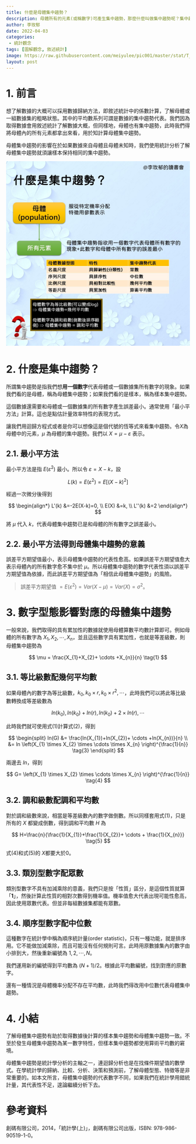 ```yaml
---
title: 什麼是母體集中趨勢？
description: 母體所有的元素(或稱數字)可產生集中趨勢，那麼什麼叫做集中趨勢呢？集中趨勢的代表數字會受到哪些因素影響？對我們後續做統計分析時又會有什麼影響？且看內文與你分享的觀點。
author: 李玫郁
date: 2022-04-03
categories:
 - 統計觀念
tags: [圖解觀念, 敘述統計]
image: https://raw.githubusercontent.com/meiyulee/pic001/master/stat/T_centralization.jpg
layout: post
---
```


# 1. 前言

想了解數據的大概可以採用數據歸納方法，即敘述統計中的係數計算，了解母體或一組數據集的粗略狀態。其中的平均數系列可謂是數據的集中趨勢代表。我們因為取得數據會用敘述統計了解數據大概，但同樣地，母體也有集中趨勢，此時我們得將母體內的所有元素都拿出來看，用於知計算母體集中趨勢。

母體集中趨勢的影響在於如果數據來自母體且母體未知時，我們使用統計分析了解母體集中趨勢就須讓樣本保持相同的集中趨勢。

![](https://raw.githubusercontent.com/meiyulee/pic001/master/stat/T_centralization.jpg)

# 2. 什麼是集中趨勢？

所謂集中趨勢是指我們想**用一個數字**代表母體或一個數據集所有數字的現象。如果我們看的是母體，稱為母體集中趨勢；如果我們看的是樣本，稱為樣本集中趨勢。

這個數據還需要和母體或一個數據集的所有數字產生誤差最小。通常使用「最小平方法」計算。這也是點估計量效率特性的表現方式。

讓我們用迴歸方程式或者是你可以想像這是個代號的恆等式來看集中趨勢。令$X$為母體中的元素，$\mu$ 為母體的集中趨勢。我們以 $X= \mu - \varepsilon$ 表示。

## 2.1. 最小平方法

最小平方法是指 $E(\varepsilon^{2})$ 最小。所以令 $\varepsilon =X-k$，設

$$
L(k)=E(\varepsilon^{2})=E \left[ \left(X-k \right)^{2} \right]
$$

經過一次微分後得到

$$ \begin{align*}
L'(k) &=-2E(X-k)=0,  \\
E(X) &=k, \\
L''(k) &=2 
\end{align*}
$$

將 $\mu$ 代入 $k$，代表母體集中趨勢已是和母體的所有數字之誤差最小。

## 2.2. 最小平方法得到母體集中趨勢的意義

誤差平方期望值最小，表示母體集中趨勢的代表性愈高。如果誤差平方期望值愈大表示母體內的所有數字愈不集中於 $\mu$。所以母體集中趨勢的數字代表性須以誤差平方期望值為依據，而此誤差平方期望值為「相信此母體集中趨勢」的風險。

> 誤差平方期望值 $= E(\varepsilon^{2}) = Var(X-\mu)=Var(X)=\sigma^{2}$。

# 3. 數字型態影響對應的母體集中趨勢

一般來說，我們取得的具有累加性的數據就使用母體算數平均數計算即可。例如母體的所有數字為 $X_{1}, X_{2}, \cdots, X_{n}$，並且這些數字具有累加性，也就是等差級數，則母體集中趨勢為

$$
\mu = \frac{X_{1}+X_{2}+ \cdots +X_{n}}{n}
\tag{1}
$$

## 3.1. 等比級數配幾何平均數

如果母體內的數字為等比級數，$k_{0}, k_{0} \times r, k_{0} \times r^{2}, \cdots$，此時我們可以將此等比級數轉換成等差級數為

$$
ln(k_{0}), ln(k_{0})+ ln(r), ln(k_{0}) + 2\times ln(r), \cdots
\tag{2}
$$

此時我們就可使用式(1)計算式(2)，得到

$$ \begin{split}
ln(G) &= \frac{ln(X_{1})+ln(X_{2})+ \cdots +ln(X_{n})}{n} \\
      &= ln \left(X_{1} \times X_{2} \times \cdots \times X_{n} \right)^{\frac{1}{n}}
\tag{3}
\end{split}
$$

兩邊去 $ln$，得到

$$ 
G= \left(X_{1} \times X_{2} \times \cdots \times X_{n} \right)^{\frac{1}{n}}
\tag{4}
$$

## 3.2. 調和級數配調和平均數

對於調和級數來說，相當是等差級數內的數字做倒數。所以同樣套用式(1)，只是所有的 $X$ 都變成倒數，得到調和平均數 $H$ 為

$$
H=\frac{n}{\frac{1}{X_{1}}+\frac{1}{X_{2}}+ \cdots + \frac{1}{X_{n}}}
\tag{5}
$$

式(4)和式(5)的 $X$都要大於$0$。

## 3.3. 類別型數字配眾數

類別型數字不具有加減乘除的意義，我們只是按「性質」區分，是這個性質就算「**1**」，然後計算此性質的相對次數得到機率值。機率值愈大代表出現可能性愈高，因此使用眾數代表。但並非每組數據集都能有眾數。

## 3.4. 順序型數字配中位數

這種數字在統計學中稱為順序統計量(order statistic)，只有一種功能，就是排序用。它不能做加減乘除，而且可能沒有任何規則可言。此時用原數據集內的數字由小排到大，然後重新編號為 $1, 2, \cdots, N$。

我們運用新的編號得到平均數為 $(N+1) / 2$。根據此平均數編號，找到對應的原數字。

還有一種情況是母體機率分配不存在平均數，此時我們得改用中位數代表母體集中趨勢。

# 4. 小結

了解母體集中趨勢有助於取得數據後計算的樣本集中趨勢和母體集中趨勢一致。不至於發生母體集中趨勢為某一數字特性，但樣本集中趨勢都使用算術平均數的窘境。

母體集中趨勢是統計學分析的主軸之一，連迴歸分析也是在找條件期望值的數學式。在學統計學的歸納、比較、分析、決策和預測前，了解母體型態、特徵等是非常重要的。如本文所言，母體集中趨勢的代表數字不同，如果我們在統計學用錯統計量，其代表性不足，遑論繼續分析下去。

# 參考資料

創碼有限公司，2014，「統計學(上)」，創碼有限公司出版，ISBN: 978-986-90519-1-0。